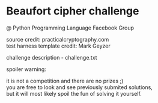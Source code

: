 # Beaufort cipher challenge
@ Python Programming Language Facebook Group


source credit: practicalcryptography.com\
test harness template credit: Mark Geyzer

challenge description - challenge.txt

spoiler warning:

it is not a competition and there are no prizes ;)\
you are free to look and see previously submited solutions,\
but it will most likely spoil the fun of solving it yourself.
